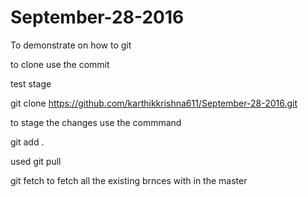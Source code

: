# September-28-2016
To demonstrate on how to git

to clone use the commit

test stage 

git clone https://github.com/karthikkrishna611/September-28-2016.git

to stage the changes use the commmand

git add .

used git pull


git fetch to fetch all the existing brnces with in the master
